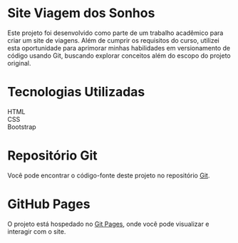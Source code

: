 <h1>Site Viagem dos Sonhos</h1>
Este projeto foi desenvolvido como parte de um trabalho acadêmico para criar um site de viagens. Além de cumprir os requisitos do curso, utilizei esta oportunidade para aprimorar minhas habilidades em versionamento de código usando Git, buscando explorar conceitos além do escopo do projeto original.

<h1>Tecnologias Utilizadas</h1>
HTML <br> 
CSS <br>
Bootstrap

<h1>Repositório Git</h1>

Você pode encontrar o código-fonte deste projeto no repositório <a href="https://github.com/Sam-WillianDev/Viagem-dos-Sonhos">Git</a>.

<h1>GitHub Pages</h1>
O projeto está hospedado no <a href="https://github.com/Sam-WillianDev/Viagem-dos-Sonhos">Git Pages,</a> onde você pode visualizar e interagir com o site.

